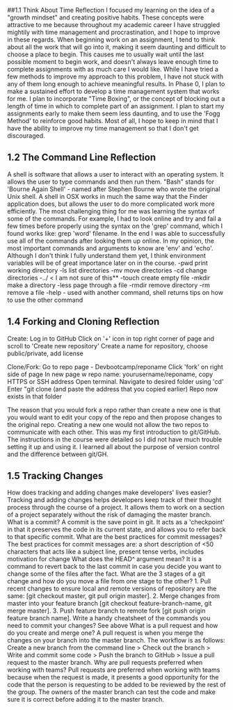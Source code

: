 ##1.1 Think About Time Reflection
I focused my learning on the idea of a "growth mindset" and creating positive habits. These concepts were attractive to me because throughout my academic career I have struggled mightily with time management and procrastination, and I hope to improve in these regards. When beginning work on an assignment, I tend to think about all the work that will go into it, making it seem daunting and difficult to choose a place to begin. This causes me to usually wait until the last possible moment to begin work, and doesn't always leave enough time to complete assignments with as much care I would like. While I have tried a few methods to improve my approach to this problem, I have not stuck with any of them long enough to achieve meaningful results. In Phase 0, I plan to make a sustained effort to develop a time management system that works for me. I plan to incorporate "Time Boxing", or the concept of blocking out a length of time in which to complete part of an assignment. I plan to start my assignments early to make them seem less daunting, and to use the 'Fogg Method' to reinforce good habits. Most of all, I hope to keep in mind that I have the ability to improve my time management so that I don't get discouraged.
## 1.2 The Command Line Reflection

A shell is software that allows a user to interact with an operating system. It allows the user to type commands and then run them. "Bash" stands for 'Bourne Again Shell' - named after Stephen Bourne who wrote the original Unix shell. A shell in OSX works in much the same way that the Finder application does, but allows the user to do more complicated work more efficiently.
The most challenging thing for me was learning the syntax of some of the commands. For example, I had to look online and try and fail a few times before properly using the syntax on the 'grep' command, which I found works like: grep 'word' filename. In the end I was able to successfully use all of the commands after looking them up online.
In my opinion, the most important commands and arguments to know are 'env' and 'echo'. Although I don't think I fully understand them yet, I think environment variables will be of great importance later on in the course.
-pwd print working directory
-ls list directories
-mv move directories
-cd change directories
-../ < I am not sure of this**
-touch create empty file
-mkdir make a directory
-less page through a file
-rmdir remove directory
-rm remove a file
-help - used with another command, shell returns tips on how to use the other command
## 1.4 Forking and Cloning Reflection
Create:
Log in to GitHub
Click on '+' icon in top right corner of page and scroll to 'Create new repository'
Create a name for repository, choose public/private, add license

Clone/Fork:
Go to repo page - Devbootcamp/reponame
Click 'fork' on right side of page
In new page w repo name: yourusername/reponame, copy HTTPS or SSH address
Open terminal. Navigate to desired folder using 'cd'
Enter "git clone (and paste the address that you copied earlier)
Repo now exists in that folder

The reason that you would fork a repo rather than create a new one is that you would want to edit your copy of the repo and then propose changes to the original repo. Creating a new one would not allow the two repos to communicate with each other.
This was my first introduction to git/GitHub. The instructions in the course were detailed so I did not have much trouble setting it up and using it. I learned all about the purpose of version control and the difference between git/GH.
## 1.5 Tracking Changes
How does tracking and adding changes make developers' lives easier? Tracking and adding changes helps developers keep track of their thought process through the course of a project. It allows them to work on a section of a project separately without the risk of damaging the master branch.
What is a commit? A commit is the save point in git. It acts as a 'checkpoint' in that it preserves the code in its current state, and allows you to refer back to that specific commit.
What are the best practices for commit messages? The best practices for commit messages are: a short description of <50 characters that acts like a subject line, present tense verbs, includes motivation for change
What does the HEAD^ argument mean? It is a command to revert back to the last commit in case you decide you want to change some of the files after the fact.
What are the 3 stages of a git change and how do you move a file from one stage to the other? 1. Pull recent changes to ensure local and remote versions of repository are the same: [git checkout master, git pull origin master]. 2. Merge changes from master into your feature branch [git checkout feature-branch-name, git merge master]. 3. Push feature branch to remote fork [git push origin feature branch name].
Write a handy cheatsheet of the commands you need to commit your changes? See above
What is a pull request and how do you create and merge one? A pull request is when you merge the changes on your branch into the master branch. The workflow is as follows: Create a new branch from the command line > Check out the branch > Write and commit some code > Push the branch to GitHub > Issue a pull request to the master branch.
Why are pull requests preferred when working with teams? Pull requests are preferred when working with teams because when the request is made, it presents a good opportunity for the code that the person is requesting to be added to be reviewed by the rest of the group. The owners of the master branch can test the code and make sure it is correct before adding it to the master branch.

